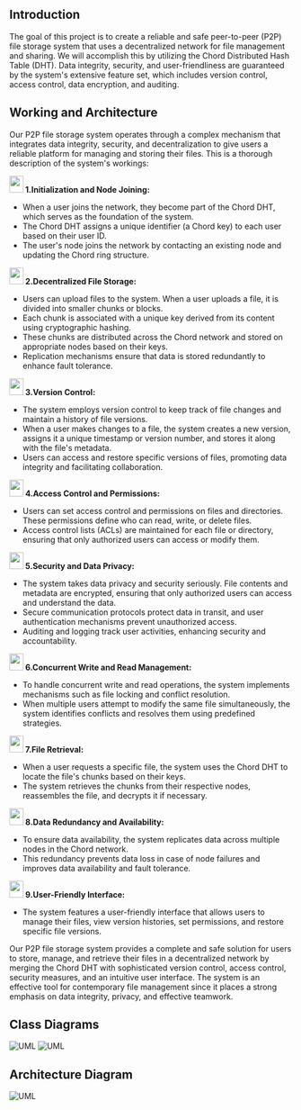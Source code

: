 ## Introduction

The goal of this project is to create a reliable and safe peer-to-peer (P2P) file storage system that uses a decentralized network for file management and sharing. We will accomplish this by utilizing the Chord Distributed Hash Table (DHT). Data integrity, security, and user-friendliness are guaranteed by the system's extensive feature set, which includes version control, access control, data encryption, and auditing.

## Working and Architecture
Our P2P file storage system operates through a complex mechanism that integrates data integrity, security, and decentralization to give users a reliable platform for managing and storing their files. This is a thorough description of the system's workings:

**<img src="https://drive.google.com/uc?export=view&id=15CsOqNSuAuFOkXQ4rzSegfB2MshRplze" width="25rem" height="30rem" style=""/> 1.Initialization and Node Joining:**

- When a user joins the network, they become part of the Chord DHT, which serves as the foundation of the system.
- The Chord DHT assigns a unique identifier (a Chord key) to each user based on their user ID.
- The user's node joins the network by contacting an existing node and updating the Chord ring structure.
  
**<img src="https://drive.google.com/uc?export=view&id=1mbcpw3-u5NiNNG-ftYOvj-2ZXdWNzkMZ" width="25rem" height="30rem"/> 2.Decentralized File Storage:**

- Users can upload files to the system. When a user uploads a file, it is divided into smaller chunks or blocks.
- Each chunk is associated with a unique key derived from its content using cryptographic hashing.
- These chunks are distributed across the Chord network and stored on appropriate nodes based on their keys.
- Replication mechanisms ensure that data is stored redundantly to enhance fault tolerance.

**<img src="https://drive.google.com/uc?export=view&id=1HQE30_kxIunRRCuqhrLPkrZIRK5afdJG" width="25rem" height="30rem"/>  3.Version Control:**

- The system employs version control to keep track of file changes and maintain a history of file versions.
- When a user makes changes to a file, the system creates a new version, assigns it a unique timestamp or version number, and stores it along with the file's metadata.
- Users can access and restore specific versions of files, promoting data integrity and facilitating collaboration.
  
**<img src="https://drive.google.com/uc?export=view&id=1FDYiDDCrfA-qpKVbEdaH6zkpvRJcp8Th" width="25rem" height="30rem"/> 4.Access Control and Permissions:**

- Users can set access control and permissions on files and directories. These permissions define who can read, write, or delete files.
- Access control lists (ACLs) are maintained for each file or directory, ensuring that only authorized users can access or modify them.
  
**<img src="https://drive.google.com/uc?export=view&id=1I8qEvGw6QFAvllRLaU7jh15N8wvRb0pD" width="25rem" height="30rem"/>    5.Security and Data Privacy:**

- The system takes data privacy and security seriously.
File contents and metadata are encrypted, ensuring that only authorized users can access and understand the data.
- Secure communication protocols protect data in transit, and user authentication mechanisms prevent unauthorized access.
- Auditing and logging track user activities, enhancing security and accountability.
  
**<img src="https://drive.google.com/uc?export=view&id=1d9dmy2xg6LX0ah4Y8i02xpEmQMTvoB_s" width="25rem" height="30rem"/>  6.Concurrent Write and Read Management:**

- To handle concurrent write and read operations, the system implements mechanisms such as file locking and conflict resolution.
- When multiple users attempt to modify the same file simultaneously, the system identifies conflicts and resolves them using predefined strategies.
  
**<img src="https://drive.google.com/uc?export=view&id=1AQpR5Y1ZA2nM5b8Taqiz7tbQEVVLgwnI" width="25rem" height="30rem"/>  7.File Retrieval:**

- When a user requests a specific file, the system uses the Chord DHT to locate the file's chunks based on their keys.
- The system retrieves the chunks from their respective nodes, reassembles the file, and decrypts it if necessary.
  
**<img src="https://drive.google.com/uc?export=view&id=1kxaKZenUP9GKVGIQTx7JIdhXuPlC7RBc" width="25rem" height="30rem"/>  8.Data Redundancy and Availability:**

- To ensure data availability, the system replicates data across multiple nodes in the Chord network.
- This redundancy prevents data loss in case of node failures and improves data availability and fault tolerance.
  
**<img src="https://drive.google.com/uc?export=view&id=1i4shX2XdNv-rw8UHTMYXpXQ1QfofsCWo" width="25rem" height="30rem"/> 9.User-Friendly Interface:**

- The system features a user-friendly interface that allows users to manage their files, view version histories, set permissions, and restore specific file versions.

Our P2P file storage system provides a complete and safe solution for users to store, manage, and retrieve their files in a decentralized network by merging the Chord DHT with sophisticated version control, access control, security measures, and an intuitive user interface. The system is an effective tool for contemporary file management since it places a strong emphasis on data integrity, privacy, and effective teamwork.

## Class Diagrams

<picture>
  <img alt="UML" src="https://drive.google.com/uc?export=view&id=1z0d3SA2_k0UmDwPW3wC7qwc4C5KH0W0o"/>
</picture>

<picture>
    <img alt="UML" src="https://drive.google.com/uc?export=view&id=1cPUCmhZxHgVUumtbo68-FH-pmrGKYqkg">
</picture>

## Architecture Diagram

<picture>
    <img alt="UML" src="https://drive.google.com/uc?export=view&id=1426dniZ2eiWtcSn6BqaXtm19nXn_Hojw">
</picture>


